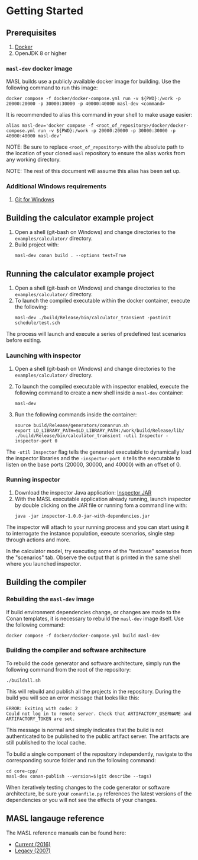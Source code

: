 # Getting Started

## Prerequisites

1. [Docker](https://docs.docker.com/get-docker/)
2. OpenJDK 8 or higher

### `masl-dev` docker image

MASL builds use a publicly available docker image for building. Use the
following command to run this image:

  ```
  docker compose -f docker/docker-compose.yml run -v ${PWD}:/work -p 20000:20000 -p 30000:30000 -p 40000:40000 masl-dev <command>
  ```

It is recommended to alias this command in your shell to make usage easier:

  ```
  alias masl-dev='docker compose -f <root_of_repository>/docker/docker-compose.yml run -v ${PWD}:/work -p 20000:20000 -p 30000:30000 -p 40000:40000 masl-dev'
  ```

NOTE: Be sure to replace `<root_of_repository>` with the absolute path to the
location of your cloned `masl` repository to ensure the alias works from any
working directory.

NOTE: The rest of this document will assume this alias has been set up.

### Additional Windows requirements

1. [Git for Windows](https://gitforwindows.org/)

## Building the calculator example project

1. Open a shell (git-bash on Windows) and change directories to the
   `examples/calculator/` directory. 
2. Build project with:
   ```
   masl-dev conan build . --options test=True
   ```

## Running the calculator example project

1. Open a shell (git-bash on Windows) and change directories to the
   `examples/calculator/` directory.
2. To launch the compiled executable within the docker container, execute the
   following:
   ```
   masl-dev ./build/Release/bin/calculator_transient -postinit schedule/test.sch
   ```

The process will launch and execute a series of predefined test scenarios
before exiting.

### Launching with inspector

1. Open a shell (git-bash on Windows) and change directories to the
   `examples/calculator/` directory. 

2. To launch the compiled executable with inspector enabled, execute the following command to create a new shell inside a `masl-dev` container:
   ```
   masl-dev
   ```

3. Run the following commands inside the container:
   ```
   source build/Release/generators/conanrun.sh 
   export LD_LIBRARY_PATH=$LD_LIBRARY_PATH:/work/build/Release/lib/
   ./build/Release/bin/calculator_transient -util Inspector -inspector-port 0
   ```

The `-util Inspector` flag tells the generated executable to dynamically load
the inspector libraries and the `-inspector-port 0` tells the executable to
listen on the base ports (20000, 30000, and 40000) with an offset of 0.

### Running inspector

1. Download the inspector Java application: [Inspector JAR](https://1f-outgoing.s3.amazonaws.com/inspector/inspector-1.0.0-jar-with-dependencies.jar)
2. With the MASL executable application already running, launch inspector by
   double clicking on the JAR file or running fom a command line with:
   ```
   java -jar inspector-1.0.0-jar-with-dependencies.jar
   ```

The inspector will attach to your running process and you can start using it to
interrogate the instance population, execute scenarios, single step through
actions and more.

In the calculator model, try executing some of the "testcase" scenarios from
the "scenarios" tab. Observe the output that is printed in the same shell where
you launched inspector.

## Building the compiler

### Rebuilding the `masl-dev` image

If build environment dependencies change, or changes are made to the Conan
templates, it is necessary to rebuild the `masl-dev` image itself. Use the
following command:

  ```
  docker compose -f docker/docker-compose.yml build masl-dev
  ```

### Building the compiler and software architecture

To rebuild the code generator and software architecture, simply run the
following command from the root of the repository:

  ```
  ./buildall.sh
  ```

This will rebuild and publish all the projects in the repository. During the
build you will see an error message that looks like this:

  ```
  ERROR: Exiting with code: 2
  Could not log in to remote server. Check that ARTIFACTORY_USERNAME and ARTIFACTORY_TOKEN are set.
  ```

This message is normal and simply indicates that the build is not authenticated
to be published to the public artifact server. The artifacts are still
published to the local cache.

To build a single component of the repository independently, navigate to the
corresponding source folder and run the following command:

  ```
  cd core-cpp/
  masl-dev conan-publish --version=$(git describe --tags)
  ```

When iteratively testing changes to the code generator or software
architecture, be sure your `conanfile.py` references the latest versions of the
dependencies or you will not see the effects of your changes.

## MASL langauge reference

The MASL reference manuals can be found here:
- [Current (2016)](https://raw.githubusercontent.com/xtuml/bridgepoint/master/src/org.xtuml.bp.doc/Reference/MASL/LanguageReference/current/maslrefman.pdf)
- [Legacy (2007)](https://raw.githubusercontent.com/xtuml/bridgepoint/master/src/org.xtuml.bp.doc/Reference/MASL/LanguageReference/legacy/maslrefman.pdf)
